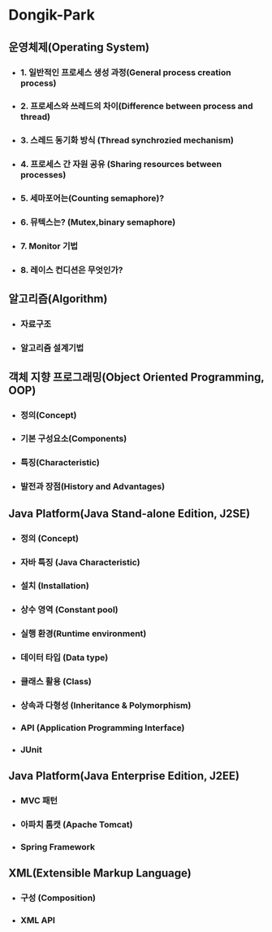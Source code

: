 # **Dongik-Park**

## **운영체제(Operating System)**
* ### 1. 일반적인 프로세스 생성 과정(General process creation process)

* ### 2. 프로세스와 쓰레드의 차이(Difference between process and thread)

* ### 3. 스레드 동기화 방식 (Thread synchrozied mechanism)

* ### 4. 프로세스 간 자원 공유 (Sharing resources between processes)

* ### 5. 세마포어는(Counting semaphore)?

* ### 6. 뮤텍스는? (Mutex,binary semaphore)

* ### 7. Monitor 기법

* ### 8. 레이스 컨디션은 무엇인가?

## **알고리즘(Algorithm)**

* ### 자료구조

* ### 알고리즘 설계기법

## **객체 지향 프로그래밍(Object Oriented Programming, OOP)**

* ### 정의(Concept)

* ### 기본 구성요소(Components)

* ### 특징(Characteristic)

* ### 발전과 장점(History and Advantages)

## **Java Platform(Java Stand-alone Edition, J2SE)**

* ### 정의 (Concept)

* ### 자바 특징 (Java Characteristic)

* ### 설치 (Installation)

* ### 상수 영역 (Constant pool)

* ### 실행 환경(Runtime environment)

* ### 데이터 타입 (Data type)

* ### 클래스 활용 (Class)

* ### 상속과 다형성 (Inheritance & Polymorphism)

* ### API (Application Programming Interface)

* ### JUnit

## **Java Platform(Java Enterprise Edition, J2EE)**

* ### MVC 패턴

* ### 아파치 톰캣 (Apache Tomcat)

* ### Spring Framework

## **XML(Extensible Markup Language)**

* ### 구성 (Composition)

* ### XML API
